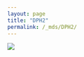 ```yaml
---
layout: page
title: "DPH2"
permalink: /_mds/DPH2/
---
```


![](../../algns0/5HSAA031933_aln_report.png?raw=true)